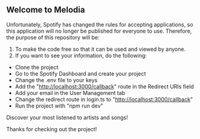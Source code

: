 ## Welcome to Melodia

Unfortunately, Spotify has changed the rules for accepting applications, so this application will no longer be published for everyone to use. Therefore, the purpose of this repository will be:

1. To make the code free so that it can be used and viewed by anyone.
2. If you want to see your information, do the following:

- Clone the project
- Go to the Spotify Dashboard and create your project
- Change the .env file to your keys
- Add the "<http://localhost:3000/callback>" route in the Redirect URIs field
- Add your email in the User Management tab
- Change the redirect route in login.ts to "<http://localhost:3000/callback>"
- Run the project with "npm run dev"

Discover your most listened to artists and songs!

Thanks for checking out the project!
